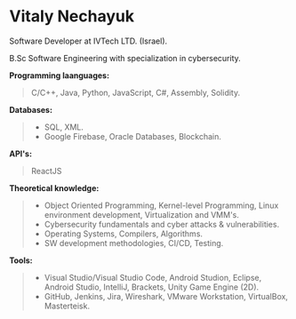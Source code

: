 # Vitaly Nechayuk

Software Developer at IVTech LTD. (Israel).

B.Sc Software Engineering with specialization in cybersecurity.

**Programming laanguages:**
> C/C++, Java, Python, JavaScript, C#, Assembly, Solidity.
>

**Databases:**
> - SQL, XML.
> - Google Firebase, Oracle Databases, Blockchain.
>

**API's:**
> ReactJS
> 

**Theoretical knowledge:**
> - Object Oriented Programming, Kernel-level Programming, Linux environment development, Virtualization and VMM's.
> - Cybersecurity fundamentals and cyber attacks & vulnerabilities.
> - Operating Systems, Compilers, Algorithms.
> - SW development methodologies, CI/CD, Testing.
> 

**Tools:**
> - Visual Studio/Visual Studio Code, Android Studion, Eclipse, Android Studio, IntelliJ, Brackets, Unity Game Engine (2D). 
> - GitHub, Jenkins, Jira, Wireshark, VMware Workstation, VirtualBox, Masterteisk.
> 
